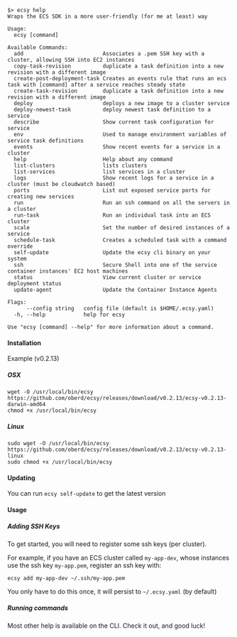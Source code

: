 ```
$> ecsy help
Wraps the ECS SDK in a more user-friendly (for me at least) way

Usage:
  ecsy [command]

Available Commands:
  add                         Associates a .pem SSH key with a cluster, allowing SSH into EC2 instances
  copy-task-revision          duplicate a task definition into a new revision with a different image
  create-post-deployment-task Creates an events rule that runs an ecs task with [command] after a service reaches steady state
  create-task-revision        duplicate a task definition into a new revision with a different image
  deploy                      deploys a new image to a cluster service
  deploy-newest-task          deploy newest task definition to a service
  describe                    Show current task configuration for service
  env                         Used to manage environment variables of service task definitions
  events                      Show recent events for a service in a cluster
  help                        Help about any command
  list-clusters               lists clusters
  list-services               list services in a cluster
  logs                        Show recent logs for a service in a cluster (must be cloudwatch based)
  ports                       List out exposed service ports for creating new services
  run                         Run an ssh command on all the servers in a cluster
  run-task                    Run an individual task into an ECS cluster
  scale                       Set the number of desired instances of a service
  schedule-task               Creates a scheduled task with a command override
  self-update                 Update the ecsy cli binary on your system
  ssh                         Secure Shell into one of the service container instances' EC2 host machines
  status                      View current cluster or service deployment status
  update-agent                Update the Container Instance Agents

Flags:
      --config string   config file (default is $HOME/.ecsy.yaml)
  -h, --help            help for ecsy

Use "ecsy [command] --help" for more information about a command.
```

#### Installation

Example (v0.2.13)

##### OSX

```
wget -O /usr/local/bin/ecsy https://github.com/oberd/ecsy/releases/download/v0.2.13/ecsy-v0.2.13-darwin-amd64
chmod +x /usr/local/bin/ecsy
```

##### Linux

```
sudo wget -O /usr/local/bin/ecsy https://github.com/oberd/ecsy/releases/download/v0.2.13/ecsy-v0.2.13-linux
sudo chmod +x /usr/local/bin/ecsy
```

#### Updating

You can run `ecsy self-update` to get the latest version

#### Usage

##### Adding SSH Keys

To get started, you will need to register some ssh keys (per cluster).

For example, if you have an ECS cluster called `my-app-dev`, whose instances
use the ssh key `my-app.pem`, register an ssh key with:

```
ecsy add my-app-dev ~/.ssh/my-app.pem
```

You only have to do this once, it will persist to `~/.ecsy.yaml` (by default)

##### Running commands

Most other help is available on the CLI.  Check it out, and good luck!
